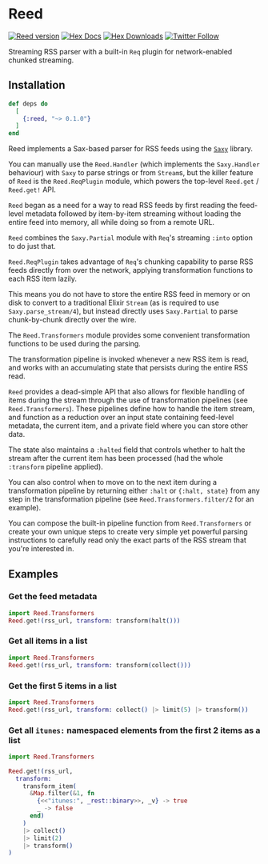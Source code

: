 # Reed

[![Reed version](https://img.shields.io/hexpm/v/reed.svg)](https://hex.pm/packages/reed)
[![Hex Docs](https://img.shields.io/badge/hex-docs-lightgreen.svg)](https://hexdocs.pm/reed/)
[![Hex Downloads](https://img.shields.io/hexpm/dt/Reed)](https://hex.pm/packages/reed)
[![Twitter Follow](https://img.shields.io/twitter/follow/ac_alejos?style=social)](https://twitter.com/ac_alejos)
<!-- BEGIN MODULEDOC -->

Streaming RSS parser with a built-in `Req` plugin for network-enabled chunked streaming.

## Installation

```elixir
def deps do
  [
    {:reed, "~> 0.1.0"}
  ]
end
```

Reed implements a Sax-based parser for RSS feeds using the [`Saxy`](https://github.com/qcam/saxy) library.

You can manually use the `Reed.Handler` (which implements the `Saxy.Handler` behaviour) with `Saxy` to parse
strings or from `Stream`s, but the killer feature of `Reed` is the `Reed.ReqPlugin` module, which powers the top-level
`Reed.get` / `Reed.get!` API.

`Reed` began as a need for a way to read RSS feeds by first reading the feed-level metadata followed
by item-by-item streaming without loading the entire feed into memory, all while doing so from a remote URL.

`Reed` combines the `Saxy.Partial` module with `Req`'s streaming `:into` option to do just that.

`Reed.ReqPlugin` takes advantage of `Req`'s chunking capability to parse RSS feeds directly from over the network, applying
transformation functions to each RSS item lazily.

This means you do not have to store the entire RSS feed in memory or on disk to convert to a traditional Elixir `Stream`
(as is required to use `Saxy.parse_stream/4`), but instead directly uses `Saxy.Partial` to parse chunk-by-chunk directly
over the wire.

The `Reed.Transformers` module provides some convenient transformation functions to be used during the parsing.

The transformation pipeline is invoked whenever a new RSS item is read, and works with an accumulating state that persists
during the entire RSS read.

`Reed` provides a dead-simple API that also allows for flexible handling of items during the stream through
the use of transformation pipelines (see `Reed.Transformers`).  These pipelines define how to handle the item
stream, and function as a reduction over an input state containing feed-level metadata, the current item, and
a private field where you can store other data.

The state also maintains a `:halted` field that controls whether to halt the stream after the current item has been
processed (had the whole `:transform` pipeline applied).

You can also control when to move on to the next item during a transformation pipeline by returning either `:halt`
or `{:halt, state}` from any step in the transformation pipeline (see `Reed.Transformers.filter/2` for an example).

You can compose the built-in pipeline function from `Reed.Transformers` or create your own unique steps to create very
simple yet powerful parsing instructions to carefully read only the exact parts of the RSS stream that you're interested in.

## Examples

### Get the feed metadata

```elixir
import Reed.Transformers
Reed.get!(rss_url, transform: transform(halt()))
```

### Get all items in a list

```elixir
import Reed.Transformers
Reed.get!(rss_url, transform: transform(collect()))
```

### Get the first 5 items in a list

```elixir
import Reed.Transformers
Reed.get!(rss_url, transform: collect() |> limit(5) |> transform())
```

### Get all `itunes:` namespaced elements from the first 2 items as a list

```elixir
import Reed.Transformers

Reed.get!(rss_url,
  transform:
    transform_item(
      &Map.filter(&1, fn
        {<<"itunes:", _rest::binary>>, _v} -> true
        _ -> false
      end)
    )
    |> collect()
    |> limit(2)
    |> transform()
)
```
<!-- END MODULEDOC -->